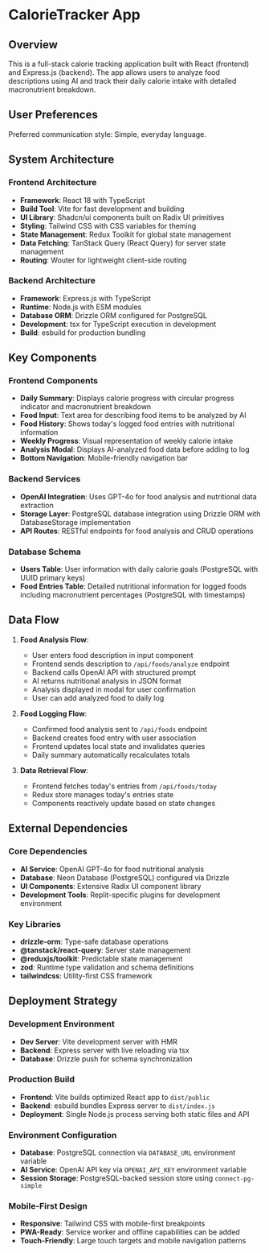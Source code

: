 # CalorieTracker App

## Overview

This is a full-stack calorie tracking application built with React (frontend) and Express.js (backend). The app allows users to analyze food descriptions using AI and track their daily calorie intake with detailed macronutrient breakdown.

## User Preferences

Preferred communication style: Simple, everyday language.

## System Architecture

### Frontend Architecture
- **Framework**: React 18 with TypeScript
- **Build Tool**: Vite for fast development and building
- **UI Library**: Shadcn/ui components built on Radix UI primitives
- **Styling**: Tailwind CSS with CSS variables for theming
- **State Management**: Redux Toolkit for global state management
- **Data Fetching**: TanStack Query (React Query) for server state management
- **Routing**: Wouter for lightweight client-side routing

### Backend Architecture
- **Framework**: Express.js with TypeScript
- **Runtime**: Node.js with ESM modules
- **Database ORM**: Drizzle ORM configured for PostgreSQL
- **Development**: tsx for TypeScript execution in development
- **Build**: esbuild for production bundling

## Key Components

### Frontend Components
- **Daily Summary**: Displays calorie progress with circular progress indicator and macronutrient breakdown
- **Food Input**: Text area for describing food items to be analyzed by AI
- **Food History**: Shows today's logged food entries with nutritional information
- **Weekly Progress**: Visual representation of weekly calorie intake
- **Analysis Modal**: Displays AI-analyzed food data before adding to log
- **Bottom Navigation**: Mobile-friendly navigation bar

### Backend Services
- **OpenAI Integration**: Uses GPT-4o for food analysis and nutritional data extraction
- **Storage Layer**: PostgreSQL database integration using Drizzle ORM with DatabaseStorage implementation
- **API Routes**: RESTful endpoints for food analysis and CRUD operations

### Database Schema
- **Users Table**: User information with daily calorie goals (PostgreSQL with UUID primary keys)
- **Food Entries Table**: Detailed nutritional information for logged foods including macronutrient percentages (PostgreSQL with timestamps)

## Data Flow

1. **Food Analysis Flow**:
   - User enters food description in input component
   - Frontend sends description to `/api/foods/analyze` endpoint
   - Backend calls OpenAI API with structured prompt
   - AI returns nutritional analysis in JSON format
   - Analysis displayed in modal for user confirmation
   - User can add analyzed food to daily log

2. **Food Logging Flow**:
   - Confirmed food analysis sent to `/api/foods` endpoint
   - Backend creates food entry with user association
   - Frontend updates local state and invalidates queries
   - Daily summary automatically recalculates totals

3. **Data Retrieval Flow**:
   - Frontend fetches today's entries from `/api/foods/today`
   - Redux store manages today's entries state
   - Components reactively update based on state changes

## External Dependencies

### Core Dependencies
- **AI Service**: OpenAI GPT-4o for food nutritional analysis
- **Database**: Neon Database (PostgreSQL) configured via Drizzle
- **UI Components**: Extensive Radix UI component library
- **Development Tools**: Replit-specific plugins for development environment

### Key Libraries
- **drizzle-orm**: Type-safe database operations
- **@tanstack/react-query**: Server state management
- **@reduxjs/toolkit**: Predictable state management
- **zod**: Runtime type validation and schema definitions
- **tailwindcss**: Utility-first CSS framework

## Deployment Strategy

### Development Environment
- **Dev Server**: Vite development server with HMR
- **Backend**: Express server with live reloading via tsx
- **Database**: Drizzle push for schema synchronization

### Production Build
- **Frontend**: Vite builds optimized React app to `dist/public`
- **Backend**: esbuild bundles Express server to `dist/index.js`
- **Deployment**: Single Node.js process serving both static files and API

### Environment Configuration
- **Database**: PostgreSQL connection via `DATABASE_URL` environment variable
- **AI Service**: OpenAI API key via `OPENAI_API_KEY` environment variable
- **Session Storage**: PostgreSQL-backed session store using `connect-pg-simple`

### Mobile-First Design
- **Responsive**: Tailwind CSS with mobile-first breakpoints
- **PWA-Ready**: Service worker and offline capabilities can be added
- **Touch-Friendly**: Large touch targets and mobile navigation patterns